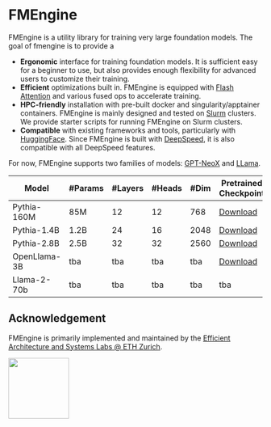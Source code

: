 # FMEngine

FMEngine is a utility library for training very large foundation models. The goal of fmengine is to provide a 

* **Ergonomic** interface for training foundation models. It is sufficient easy for a beginner to use, but also provides enough flexibility for advanced users to customize their training.
* **Efficient** optimizations built in. FMEngine is equipped with [Flash Attention](https://github.com/Dao-AILab/flash-attention) and various fused ops to accelerate training.
* **HPC-friendly** installation with pre-built docker and singularity/apptainer containers. FMEngine is mainly designed and tested on [Slurm](https://slurm.schedmd.com/) clusters. We provide starter scripts for running FMEngine on Slurm clusters.
* **Compatible** with existing frameworks and tools, particularly with [HuggingFace](https://huggingface.co). Since FMEngine is built with [DeepSpeed](https://deepspeed.ai), it is also compatible with all DeepSpeed features.

For now, FMEngine supports two families of models: [GPT-NeoX](https://github.com/EleutherAI/gpt-neox) and [LLama](https://ai.meta.com/blog/large-language-model-llama-meta-ai/). 

| Model | #Params | #Layers | #Heads |  #Dim | Pretrained Checkpoint | Flash Attention |
| --- | --- | --- | --- | --- | --- | --- |
| Pythia-160M | 85M | 12 | 12 | 768 | [Download](https://drive.google.com/file/d/1QZNSCMEIldyUVe0ZqMRjlZJZ3WA8KAAE/view?usp=drive_link) | Yes |
| Pythia-1.4B | 1.2B | 24 | 16 | 2048 | [Download](https://drive.google.com/file/d/16EB64Y0YmYpcr022EO4gxmDszGkLHl8a/view?usp=drive_link) | Yes |
| Pythia-2.8B | 2.5B | 32 | 32 | 2560 | [Download](https://drive.google.com/file/d/1Q03nrVOP7rLDrADgQsWA_BM8_ojD2qbE/view?usp=drive_link) | Yes |
| OpenLlama-3B | tba | tba | tba | tba | [Download](https://drive.google.com/file/d/1EYTaPXoBrAk4OTXqNug2N62poCCsv0Ru/view?usp=drive_link) | Yes |
| Llama-2-70b | tba | tba | tba | tba | tba | Yes |

## Acknowledgement

FMEngine is primarily implemented and maintained by the [Efficient Architecture and Systems Labs @ ETH Zurich](https://systems.ethz.ch/research/easl.html).

<a href="https://systems.ethz.ch/research/easl.html"><img src="https://systems.ethz.ch/research/easl/_jcr_content/par/textimage_842607556/image.imageformat.textsingle.745562631.png" width="120"></a>